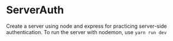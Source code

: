# ServerAuth

Create a server using node and express for practicing server-side authentication.
To run the server with nodemon, use `yarn run dev`
